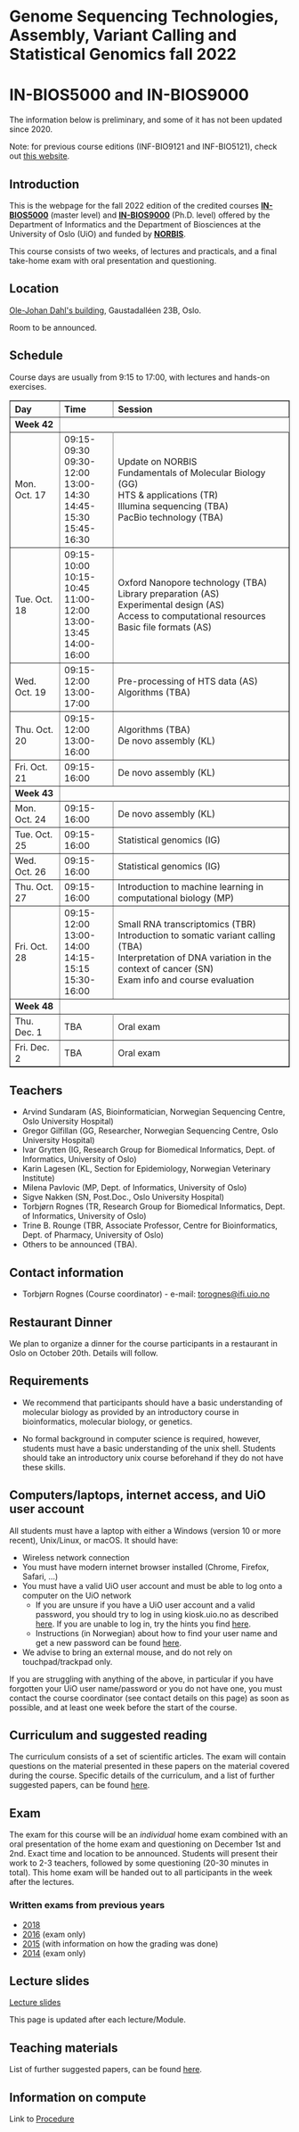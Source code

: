 Genome Sequencing Technologies, Assembly, Variant Calling and Statistical Genomics fall 2022 
==========================================
IN-BIOS5000 and IN-BIOS9000
==========================================

The information below is preliminary, and some of it has not been updated since 2020.

Note: for previous course editions (INF-BIO9121 and INF-BIO5121), check out [this website](http://inf-biox121.readthedocs.io).


## Introduction

This is the webpage for the fall 2022 edition of the credited courses [**IN-BIOS5000**](http://www.uio.no/studier/emner/matnat/ifi/IN-BIOS5000) (master level) and [**IN-BIOS9000**](http://www.uio.no/studier/emner/matnat/ifi/IN-BIOS9000) (Ph.D. level) offered by the Department of Informatics and the Department of Biosciences at the University of Oslo (UiO) and funded by [**NORBIS**](https://norbis.w.uib.no/activities/courses/).

This course consists of two weeks, of
lectures and practicals, and a final take-home exam with oral presentation and questioning.

## Location

<a href="https://www.uio.no/english/about/getting-around/areas/gaustad/ga06/">Ole-Johan Dahl's building</a>, Gaustadalléen 23B, Oslo.

Room to be announced.

## Schedule
Course days are usually from 9:15 to 17:00, with lectures and hands-on exercises.

<table border="1">
<thead>
<tr class="header">
<th align="left">Day</th>
<th align="left">Time</th>
<th align="left">Session</th>
</tr>
</thead>
<tbody>
<tr class="odd">
<td align="left"><strong>Week 42</strong></td>
</tr>
<tr class="even">
<td align="left">Mon. Oct. 17</td>
<td align="left">09:15-09:30<br/>09:30-12:00<br/>13:00-14:30<br/>14:45-15:30<br/>15:45-16:30</td>
<td align="left">Update on NORBIS<br/>Fundamentals of Molecular Biology (GG)<br/>HTS & applications (TR)<br/>Illumina sequencing (TBA)<br/>PacBio technology (TBA)</td>
</tr>
<tr class="odd">
<td align="left">Tue. Oct. 18</td>
<td align="left">09:15-10:00<br/>10:15-10:45<br/>11:00-12:00<br/>13:00-13:45<br/>14:00-16:00</td>
<td align="left">Oxford Nanopore technology (TBA)<br/>Library preparation (AS)<br/>Experimental design (AS)<br/>Access to computational resources<br/>Basic file formats (AS)</td>
</tr>
<tr class="even">
<td align="left">Wed. Oct. 19</td>
<td align="left">09:15-12:00<br/>13:00-17:00</td>
<td align="left">Pre-processing of HTS data (AS)<br/>Algorithms (TBA)</td>
</tr>
<tr class="odd">
<td align="left">Thu. Oct. 20</td>
<td align="left">09:15-12:00<br/>13:00-16:00</td>
<td align="left">Algorithms (TBA)<br/>De novo assembly (KL)</td>
</tr>
<tr class="even">
<td align="left">Fri. Oct. 21</td>
<td align="left">09:15-16:00</td>
<td align="left">De novo assembly (KL)</td>
</tr>
<tr class="odd">
<td align="left"><strong>Week 43</strong></td>
</tr>
<tr class="even">
<td align="left">Mon. Oct. 24</td>
<td align="left">09:15-16:00</td>
<td align="left">De novo assembly (KL)</td>
</tr>
<tr class="odd">
<td align="left">Tue. Oct. 25</td>
<td align="left">09:15-16:00</td>
<td align="left">Statistical genomics (IG)</td>
</tr>
<tr class="even">
<td align="left">Wed. Oct. 26</td>
<td align="left">09:15-16:00</td>
<td align="left">Statistical genomics (IG)</td>
</tr>
<tr class="odd">
<td align="left">Thu. Oct. 27</td>
<td align="left">09:15-16:00</td>
<td align="left">Introduction to machine learning in computational biology (MP)</td>
</tr>
<tr class="even">
<td align="left">Fri. Oct. 28</td>
<td align="left">09:15-12:00<br/>13:00-14:00<br/>14:15-15:15<br/>15:30-16:00</td>
<td align="left">Small RNA transcriptomics (TBR)<br/>Introduction to somatic variant calling (TBA)<br/>Interpretation of DNA variation in the context of cancer (SN)<br/>Exam info and course evaluation</td>
</tr>
<tr class="odd">
<td align="left"><strong>Week 48</strong></td>
</tr>
<tr class="even">
<td align="left">Thu. Dec. 1</td>
<td align="left">TBA</td>
<td align="left">Oral exam</td>
</tr>
<tr class="odd">
<td align="left">Fri. Dec. 2</td>
<td align="left">TBA</td>
<td align="left">Oral exam</td>
</tr>
 </tbody>
</table>
<p><p>
 
## Teachers

* Arvind Sundaram (AS, Bioinformatician, Norwegian Sequencing Centre, Oslo University Hospital)
* Gregor Gilfillan (GG, Researcher, Norwegian Sequencing Centre, Oslo University Hospital)
* Ivar Grytten (IG, Research Group for Biomedical Informatics, Dept. of Informatics, University of Oslo)
* Karin Lagesen (KL, Section for Epidemiology, Norwegian Veterinary Institute)
* Milena Pavlovic (MP, Dept. of Informatics, University of Oslo)
* Sigve Nakken (SN, Post.Doc., Oslo University Hospital)
* Torbjørn Rognes (TR, Research Group for Biomedical Informatics, Dept. of Informatics, University of Oslo)
* Trine B. Rounge (TBR, Associate Professor, Centre for Bioinformatics, Dept. of Pharmacy, University of Oslo)
* Others to be announced (TBA).

## Contact information

* Torbjørn Rognes (Course coordinator) - e-mail: torognes@ifi.uio.no

## Restaurant Dinner

We plan to organize a dinner for the course participants in a restaurant in Oslo on October 20th. Details will follow.

## Requirements

* We recommend that participants should have a basic understanding of molecular biology as provided by an introductory course in bioinformatics, molecular biology, or genetics.

* No formal background in computer science is required, however, students must have a basic understanding of the unix shell. Students should take an introductory unix course beforehand if they do not have these skills.


## Computers/laptops, internet access, and UiO user account
All students must have a laptop with either a Windows (version 10 or more recent), Unix/Linux, or macOS. It should have:
* Wireless network connection
* You must have modern internet browser installed (Chrome, Firefox, Safari, ...)
* You must have a valid UiO user account and must be able to log onto a computer on the UiO network
  * If you are unsure if you have a UiO user account and a valid password, you should try to log in using kiosk.uio.no as described [here](http://www.uio.no/english/services/it/network/home-and-away/kiosk/index.html). If you are unable to log in, try the hints you find [here](http://www.uio.no/english/services/it/network/home-and-away/kiosk/programkiosk/index.html).
  * Instructions (in Norwegian) about how to find your user name and get a new password can be found [here](http://www.uio.no/tjenester/it/brukernavn-passord/ikke-passord.html).
* We advise to bring an external mouse, and do not rely on touchpad/trackpad only.

If you are struggling with anything of the above, in particular if you have forgotten your UiO user name/password or you do not have one, you must contact the course coordinator (see contact details on this page) as soon as possible, and at least one week before the start of the course.

## Curriculum and suggested reading
The curriculum consists of a set of scientific articles. The exam will
contain questions on the material presented in these papers on the material covered during the course. Specific details of the curriculum, and a list of further suggested papers, can be found [here](Curriculum).

## Exam

The exam for this course will be an *individual* home exam combined with an oral presentation of the home exam and questioning on December 1st and 2nd. Exact time and location to be announced. Students will present their work to 2-3 teachers, followed by some questioning (20-30 minutes in total). This home exam will be handed out to all participants in the week after the lectures.
 
### Written exams from previous years

* [2018](https://github.com/arvindsundaram/IN-BIOSx000/blob/2018/misc/written_exam.pdf)
* [2016](https://github.com/lexnederbragt/INF-BIOx121/blob/2017/misc/2016.pdf) (exam only)
* [2015](https://github.com/lexnederbragt/INF-BIOx121/tree/2015/exam) (with information on how the grading was done)
* [2014](https://wiki.uio.no/projects/clsi/images/f/f2/Examinfbio2014.pdf) (exam only)


## Lecture slides

[Lecture slides](Lectures)<br/>

This page is updated after each lecture/Module.

## Teaching materials

List of further suggested papers, can be found [here](Curriculum).  

## Information on compute

Link to [Procedure](Information)<br/>

